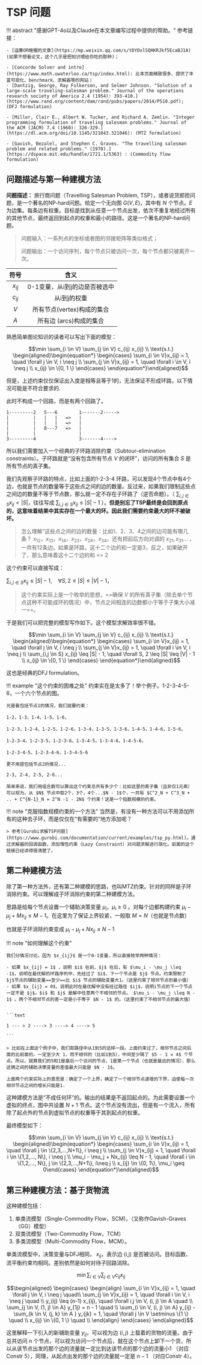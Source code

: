 # TSP 问题

!!! abstract "感谢GPT-4o以及Claude在本文章编写过程中提供的帮助。"
    参考链接：

    - [运筹OR帷幄的文章](https://mp.weixin.qq.com/s/tDYOxlSQHKRJkf5EcaBJ1A) (如果不想看论文，这个几乎是把知识喂给你吃的那种)；

    - [Concorde Solver and intro](https://www.math.uwaterloo.ca/tsp/index.html): 比本页面精致很多、提供了丰富可视化、benchmark、求解器等的网站；
    - [Dantzig, George, Ray Fulkerson, and Selmer Johnson. "Solution of a large-scale traveling-salesman problem." Journal of the operations research society of America 2.4 (1954): 393-410.](https://www.rand.org/content/dam/rand/pubs/papers/2014/P510.pdf); (DFJ formulation)

    - [Miller, Clair E., Albert W. Tucker, and Richard A. Zemlin. "Integer programming formulation of traveling salesman problems." Journal of the ACM (JACM) 7.4 (1960): 326-329.](https://dl.acm.org/doi/10.1145/321043.321046): (MTZ formulation)

    - [Gavish, Bezalel, and Stephen C. Graves. "The travelling salesman problem and related problems." (1978).](https://dspace.mit.edu/handle/1721.1/5363) : (Commodity flow formulation)


## 问题描述与第一种建模方法

**问题描述：** 旅行商问题（Travelling Salesman Problem, TSP），或者说货郎担问题，是一个著名的NP-hard问题。给定一个无向图 $G(V,E)$，其中有 $N$ 个节点。$E$ 为边集。每条边有权重。目标是找到从任意一个节点出发，依次不重复地经过所有的其他节点，最终返回到起点的权重和最小的路径。这是一个著名的NP-hard问题。

> 问题输入：一系列点的坐标或者图的邻接矩阵等类似格式；
>
> 问题输出：一个访问序列，每个节点只被访问一次，每个节点都只被离开一次。

|   符号   |             含义              |
| :------: | :---------------------------: |
| $x_{ij}$ | 0-1变量，从i到j的边是否被选中 |
| $c_{ij}$ |         从i到j的权重          |
|   $V$    |  所有节点(vertex)构成的集合   |
|   $A$    |    所有边 (arcs)构成的集合    |

熟悉简单图论知识的读者可以写出下面的模型：

$$\min \sum_{i \in V} \sum_{j \in V} c_{ij} x_{ij} \\
\text{s.t.} \begin{aligned}\begin{equation*}
\begin{cases}
\sum_{i \in V}x_{ij} = 1, \quad \forall j \in V, i \neq j \\ 
\sum_{j \in V}x_{ij} = 1, \quad \forall i \in V, i \neq j \\ 
x_{ij} \in \{0, 1 \}
\end{cases}
\end{equation*}\end{aligned}$$

但是，上述约束仅仅保证出入度是相等且等于1的，无法保证不形成环路，以下情况可能是不符合要求的.

此时不构成一个回路，而是有两个回路了。

```
1---------2   5---6        1-------2----->
|         |   |   |   =>   |
|         |   |   |   =>   |
|         |   8---7   =>   |
|         |                |
3---------4                3-------4---->
```

所以我们需要加入一个经典的子环路消除约束（Subtour-elimination constraints）。子环路就是“没有包含所有节点 $V$ 的闭环”，访问的所有集合 $S$ 是所有节点的真子集。

我们先观察子环路的特点，比如上面的1-2-3-4 环路，可以发现4个节点中有4个边，也就是节点的数量等于这些点之间的边的数量。反过来，如果我们限制这些点之间边的数量不等于节点数，那么就一定不存在子环路了（逆否命题）。（ $\sum_{i,j \in S} x_{ij} < |S|$，往往写成 $\sum_{i,j \in S} x_{ij} \leq |S| - 1$ ）。**但是别忘了TSP最终是会回到原点的，这意味着结果中其实存在一个最大的环。因此我们需要约束最大的环不被破坏。**

> 怎么理解“这些点之间的边的数量：比如1、2、3、4之间的边可能有哪几条？ $x_{12} ，x_{13}， x_{14} ，x_{23} ，x_{24}， x_{34}$，还有把前后方向对调的 $x_{21}, x_{31} ...$ ，一共有12条边。如果是环路，这十二个边的和一定是3，反之，如果破开了，那么意味着这十二个边的和 <= 2

这个约束可以直接写成：

$\sum_{i,j \in S} x_{ij} \leq |S| - 1, \quad \forall S, 2 \leq |S| \leq |V| - 1$，

> 这个约束实际上是一个枚举的思想，==确保 $V$ 的所有真子集（除去单个节点这种不可能成环的情况）中，节点之间相连的边数都小于等于子集大小减一==。
>

于是我们可以把完整的模型写作如下。这个模型求解效率很不错。

$$\min \sum_{i \in V} \sum_{j \in V} c_{ij} x_{ij} \\
\text{s.t.} \begin{aligned}\begin{equation*}
\begin{cases}
\sum_{i \in V}x_{ij} = 1, \quad \forall j \in V, i \neq j \\ 
\sum_{j \in V}x_{ij} = 1, \quad \forall i \in V, i \neq j \\ 
\sum_{i,j \in S} x_{ij} \leq |S| - 1, \quad \forall S, 2 \leq |S| \leq |V| - 1 \\
x_{ij} \in \{0, 1 \}
\end{cases}
\end{equation*}\end{aligned}$$

这也是经典的DFJ formulation。

!!! example "这个约束的困难之处"
    约束实在是太多了！举个例子。1-2-3-4-5-6，一个六个节点的图。

    光是看包括节点1的情况，我们就要约束：

    1-2，1-3，1-4，1-5，1-6，
    
    1-2-3，1-2-4，1-2-5，1-2-6，1-3-4，1-3-5，1-3-6，1-4-5，1-4-6，1-5-6，
    
    1-2-3-4，1-2-3-5，1-2-3-6，1-3-4-5，1-3-4-6，1-4-5-6，

    1-2-3-4-5，1-2-3-4-6，1-3-4-5-6

    更不用提包括节点2的情况...

    2-3, 2-4, 2-5, 2-6...

    简单来说，我们用组合数可以算出这个约束总共有多少个：比如这里的真子集（且非仅1元素）可以视为，从 $N$ 节点中取2个，3个，4个...$N - 1$个，一共有 $C^2_N + C^3_N + .. + C^{N-1}_N = 2^N -1 - 2N$ 个约束！这是一个指数规模的约束。

!!! note "克服指数规模约束的一个方法"
    当然是，有没有一种方法可以不用添加所有的这种去子环，而是仅仅在“有需要的”地方添加呢？

    > 参考[Gurobi求解TSP问题](https://www.gurobi.com/documentation/current/examples/tsp_py.html)。通过求解器的回调函数，添加惰性约束（Lazy Constraint）对问题求解进行简化。前面的这个链接已经讲得很清楚了。

## 第二种建模方法

除了第一种方法外，还有第二种建模的思路，也叫MTZ约束。针对的同样是子环消除约束。可以理解成子环消除约束的第二种建模方法。

思路是给每个节点设置一个辅助决策变量 $\mu_i， \mu_i \geq 0$ 。对每个边都构建约束 $\mu_i - \mu_j + Mx_{ij} \leq M - 1$。在这里为了保证上界较紧，一般取 $M = N$（也就是节点数）

也就是子环消除约束变成 $\mu_i - \mu_j + N x_{ij} \leq N - 1$ 

!!! note "如何理解这个约束"

    我们分情况讨论。因为 $x_{ij}$ 是一个0-1变量，所以直接枚举两种情况：
    
    - 如果 $x_{ij} = 1$ ，说明 $i$ 在前，$j$ 在后，有 $\mu_i - \mu_j \leq -1$，说明在最优解的环路序列中，先经过了 $i$，下一个节点是 $j$ 节点。约束限制了 $j$节点的辅助变量==至少==比 $i$ 节点的辅助变量大1。（这里约束了相邻节点的最小值）
    - 如果 $x_{ij} = 0$，说明此时在最优解中没有经过路径 $ij$，说明i节点的下一个节点一定不是 $j$。$i$ 和 $j$ 是解中任意两个不相邻的节点。 $\mu_i - \mu_j \leq N - 1$ 。两个不相邻节点的差一定是小于等于 $N - 1$ 的。（这里约束了不相邻节点的最大值）


    ```text

    1 --- > 2 ----> 3 ----> 4 ----> 5

    ```

    > 比如在上面这个例子中，我们取路径中从1到5的这样一段。上面约束过了，相邻节点之间后面的比前面的，一定至少大 1，而不相邻的（比如1到5），中间至少隔了 $5 - 1 = 4$ 个节点。所以，就算我们的5和1是最后一个访问的节点，1是第一个节点（也就是最远的情况），那么这俩之间的辅助决策变量的差值最大只能是 $N - 1$。

    上面两个约束实际上的意思是：确定了一个上界，确定了一个相邻节点递增的下界，迫使每一次相邻节点之间的增长只能是1.

这种建模方法是“不成任何环”的。输出的结果是不返回起点的。为此需要设置一个虚拟的终点，图中共设置 $N+1$ 节点。这个节点没有流出，但是有一个流入，所有除了起点外的节点到虚拟节点的权重等于其到起点的权重。

最终模型如下：


$$\min \sum_{i \in V} \sum_{j \in V} c_{ij} x_{ij} \\
\text{s.t.} \begin{aligned}\begin{equation*}
\begin{cases}
\sum_{i \in V}x_{ij} = 1, \quad \forall j \in \{2,3,...,N+1\}, i \neq j \\ 
\sum_{j \in V}x_{ij} = 1, \quad \forall i \in \{1,2,..., N\}, i \neq j \\ 
\mu_i - \mu_j + Nx_{ij} \leq N - 1, \quad \forall i \in \{1,2,..., N\}, j \in \{2,3,...,N+1\}, i\neq j \\
x_{ij} \in \{0, 1\}, \mu_i \geq 0\end{cases}
\end{equation*}\end{aligned}$$

## 第三种建模方法：基于货物流

这种建模包括：

1. 单类流模型（Single-Commodity Flow，SCM)，（又称作Gavish-Graves（GG）模型）
2. 双类流模型（Two-Commodity Flow，TCM）
3. 多类流模型（Multi-Commodity Flow，MCM）。

单类流模型中，决策变量与DFJ相同， $x_{ij}$，表示边 (i,j) 是否被访问。目标函数、流平衡约束均相同。差别依然是如何对待子回路消除。

$$\min \sum_{i \in V} \sum_{j \in V} c_{ij} x_{ij}$$


$$\begin{aligned}
\begin{cases}
\begin{align}
\sum_{i \in V}x_{ij} = 1, \quad \forall j \in V, i \neq j \quad\\ 
\sum_{j \in V}x_{ij} = 1, \quad \forall i \in V, i \neq j \quad \\ 
y_{ij} \leq (n-1) x_{ij}, \quad \forall i,j \in V, (i, j) \in A \quad \\
\sum_{j \in V, (1, j) \in A} y_{1j} = n - 1 \quad \\
\sum_{i \in V, (i, j) \in A} y_{ij} - \sum_{k \in V, (j, k) \in A } y_{jk} = 1, \quad \forall j \in V \setminus \{1 \} \quad \\
x_{ij} \in \{0, 1 \} \quad \\
\end{align}
\end{cases}
\end{aligned}$$

这里解释一下引入的新辅助变量 $y_{ij}$，可以视为边 $(i, j)$ 上载着的货物的流量。由于总共访问 $n$ 个节点，可以视为访问一个节点后，就在这个节点上卸下一个货，所以从该节点出发的那个边的流量就一定比到达该节点的那个边的流量小1 （对应Constr 5），同理，从起点出发的那个边的流量就一定是 $n - 1$ （对应Constr 4）。

